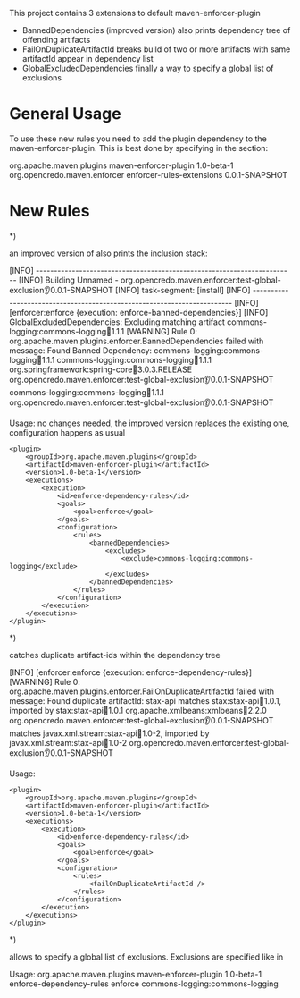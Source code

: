 This project contains 3 extensions to  default maven-enforcer-plugin

* BannedDependencies (improved version)
  also prints dependency tree of offending artifacts
* FailOnDuplicateArtifactId
  breaks  build of two or more artifacts with  same artifactId appear in  dependency list
* GlobalExcludedDependencies
  finally a way to specify a global list of exclusions


General Usage
=============

To use these new rules you need to add the plugin dependency to the maven-enforcer-plugin. This is best done by specifying
in the <pluginManagement> section:

<build>
    <pluginManagement>
        <plugins>
            <plugin>
                <groupId>org.apache.maven.plugins</groupId>
                <artifactId>maven-enforcer-plugin</artifactId>
                <version>1.0-beta-1</version>
                <dependencies>
                    <dependency>
                        <groupId>org.opencredo.maven.enforcer</groupId>
                        <artifactId>enforcer-rules-extensions</artifactId>
                        <version>0.0.1-SNAPSHOT</version>
                    </dependency>
                </dependencies>
            </plugin>
        </plugins>
    </pluginManagement>
</build>


New Rules
=========

*) <bannedDependencies>

an improved version of <bannedDependencies> also prints the inclusion stack:

[INFO] ------------------------------------------------------------------------
[INFO] Building Unnamed - org.opencredo.maven.enforcer:test-global-exclusion:ear:0.0.1-SNAPSHOT
[INFO]    task-segment: [install]
[INFO] ------------------------------------------------------------------------
[INFO] [enforcer:enforce {execution: enforce-banned-dependencies}]
[INFO] GlobalExcludedDependencies: Excluding matching artifact commons-logging:commons-logging:jar:1.1.1
[WARNING] Rule 0: org.apache.maven.plugins.enforcer.BannedDependencies failed with message:
Found Banned Dependency: commons-logging:commons-logging:jar:1.1.1
    commons-logging:commons-logging:jar:1.1.1
      org.springframework:spring-core:jar:3.0.3.RELEASE
        org.opencredo.maven.enforcer:test-global-exclusion:ear:0.0.1-SNAPSHOT
    commons-logging:commons-logging:jar:1.1.1
      org.opencredo.maven.enforcer:test-global-exclusion:ear:0.0.1-SNAPSHOT

Usage:
no changes needed, the improved version replaces the existing one, configuration happens as usual

    <plugin>
        <groupId>org.apache.maven.plugins</groupId>
        <artifactId>maven-enforcer-plugin</artifactId>
        <version>1.0-beta-1</version>
        <executions>
            <execution>
                <id>enforce-dependency-rules</id>
                <goals>
                    <goal>enforce</goal>
                </goals>
                <configuration>
                    <rules>
                        <bannedDependencies>
                            <excludes>
                                <exclude>commons-logging:commons-logging</exclude>
                            </excludes>
                        </bannedDependencies>
                    </rules>
                </configuration>
            </execution>
        </executions>
    </plugin>


*) <failOnDuplicateArtifactId />

catches duplicate artifact-ids within the dependency tree

[INFO] [enforcer:enforce {execution: enforce-dependency-rules}]
[WARNING] Rule 0: org.apache.maven.plugins.enforcer.FailOnDuplicateArtifactId failed with message:
Found duplicate artifactId: stax-api
  matches stax:stax-api:jar:1.0.1, imported by
      stax:stax-api:jar:1.0.1
        org.apache.xmlbeans:xmlbeans:jar:2.2.0
          org.opencredo.maven.enforcer:test-global-exclusion:ear:0.0.1-SNAPSHOT
  matches javax.xml.stream:stax-api:jar:1.0-2, imported by
      javax.xml.stream:stax-api:jar:1.0-2
        org.opencredo.maven.enforcer:test-global-exclusion:ear:0.0.1-SNAPSHOT


Usage:

    <plugin>
        <groupId>org.apache.maven.plugins</groupId>
        <artifactId>maven-enforcer-plugin</artifactId>
        <version>1.0-beta-1</version>
        <executions>
            <execution>
                <id>enforce-dependency-rules</id>
                <goals>
                    <goal>enforce</goal>
                </goals>
                <configuration>
                    <rules>
                        <failOnDuplicateArtifactId />
                    </rules>
                </configuration>
            </execution>
        </executions>
    </plugin>



*) <globalExcludedDependencies>

allows to specify a global list of exclusions. Exclusions are specified like in <bannedDependencies>

Usage:
    <plugin>
        <groupId>org.apache.maven.plugins</groupId>
        <artifactId>maven-enforcer-plugin</artifactId>
        <version>1.0-beta-1</version>
        <executions>
            <execution>
                <id>enforce-dependency-rules</id>
                <goals>
                    <goal>enforce</goal>
                </goals>
                <configuration>
                    <rules>
                        <globalExcludedDependencies>
                            <excludes>
                                <exclude>commons-logging:commons-logging</exclude>
                            </excludes>
                        </globalExcludedDependencies>
                    </rules>
                </configuration>
            </execution>
        </executions>
    </plugin>
